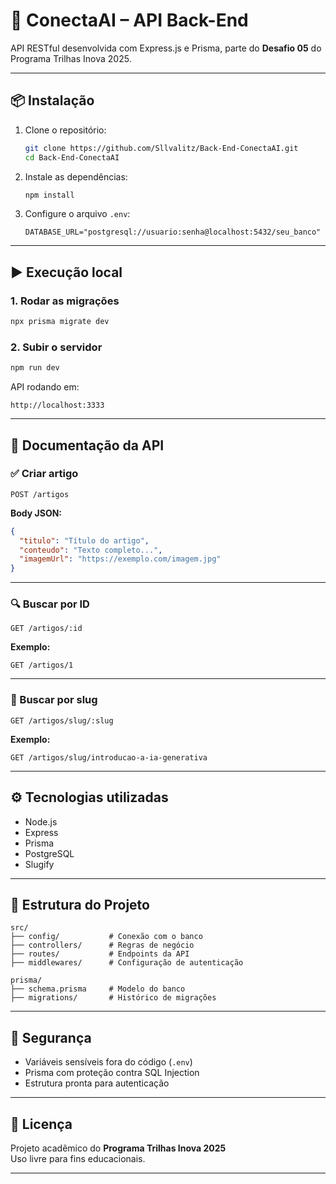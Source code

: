 
# 🧠 ConectaAI – API Back-End

API RESTful desenvolvida com Express.js e Prisma, parte do **Desafio 05** do Programa Trilhas Inova 2025.

---

## 📦 Instalação

1. Clone o repositório:
   ```bash
   git clone https://github.com/Sllvalitz/Back-End-ConectaAI.git
   cd Back-End-ConectaAI
   ```

2. Instale as dependências:
   ```bash
   npm install
   ```

3. Configure o arquivo `.env`:
   ```env
   DATABASE_URL="postgresql://usuario:senha@localhost:5432/seu_banco"
   ```

---

## ▶️ Execução local

### 1. Rodar as migrações
```bash
npx prisma migrate dev
```

### 2. Subir o servidor
```bash
npm run dev
```

API rodando em:
```
http://localhost:3333
```

---

## 📘 Documentação da API

### ✅ Criar artigo

```
POST /artigos
```

**Body JSON:**
```json
{
  "titulo": "Título do artigo",
  "conteudo": "Texto completo...",
  "imagemUrl": "https://exemplo.com/imagem.jpg"
}
```

---

### 🔍 Buscar por ID

```
GET /artigos/:id
```

**Exemplo:**
```
GET /artigos/1
```

---

### 🔎 Buscar por slug

```
GET /artigos/slug/:slug
```

**Exemplo:**
```
GET /artigos/slug/introducao-a-ia-generativa
```

---

## ⚙️ Tecnologias utilizadas

- Node.js
- Express
- Prisma
- PostgreSQL
- Slugify

---

## 📁 Estrutura do Projeto

```
src/
├── config/           # Conexão com o banco
├── controllers/      # Regras de negócio
├── routes/           # Endpoints da API
├── middlewares/      # Configuração de autenticação

prisma/
├── schema.prisma     # Modelo do banco
├── migrations/       # Histórico de migrações
```

---

## 🔐 Segurança

- Variáveis sensíveis fora do código (`.env`)
- Prisma com proteção contra SQL Injection
- Estrutura pronta para autenticação

---

## 📄 Licença

Projeto acadêmico do **Programa Trilhas Inova 2025**  
Uso livre para fins educacionais.

---
